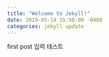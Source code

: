 ```yaml
---
title: "Welcome to Jekyll!"
date: 2019-05-14 15:50:00 -0400
categories: jekyll update
---
```


first post 입력 테스트
